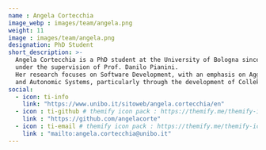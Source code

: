```yaml
---
name : Angela Cortecchia
image_webp : images/team/angela.png
weight: 11
image : images/team/angela.png
designation: PhD Student
short_description: >-
  Angela Cortecchia is a PhD student at the University of Bologna since November 2024,
  under the supervision of Prof. Danilo Pianini.
  Her research focuses on Software Development, with an emphasis on Aggregate Computing, Collective Systems, Multi-Agent Systems, 
  and Autonomic Systems, particularly through the development of Collektive, an open-source tool for Aggregate Computing.
social:
  - icon: ti-info
    link: "https://www.unibo.it/sitoweb/angela.cortecchia/en"
  - icon : ti-github # themify icon pack : https://themify.me/themify-icons
    link : "https://github.com/angelacorte"
  - icon : ti-email # themify icon pack : https://themify.me/themify-icons
    link : "mailto:angela.cortecchia@unibo.it"
---
```

